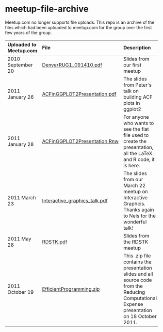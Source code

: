 # meetup-file-archive

Meetup.com no longer supports file uploads.  This repo is an archive of the
files which had been uploaded to meetup.com for the group over the first few
years of the group.

| Uploaded to Meetup.com | File                                                                                                                        | Description                                                                                                                                  |
| :--------------------- | :-----                                                                                                                      | :-----------                                                                                                                                 |
| 2010 September 20      | [DenverRUG1_091410.pdf](https://github.com/DenverRUG/meetup-file-archive/blob/master/DenverRUG1_091410.pdf)                 | Slides from our first meetup                                                                                                                 |
| 2011 January 26        | [ACFinGGPLOT2Presentation.pdf](https://github.com/DenverRUG/meetup-file-archive/blob/master/ACFinGGPLOT2Presentation.pdf)   | The slides from Peter's talk on building ACF plots in ggplot2                                                                                |
| 2011 January 28        | [ACFinGGPLOT2Presentation.Rnw](https://github.com/DenverRUG/meetup-file-archive/blob/master/ACFinGGPLOT2Presentation.Rnw)   | For anyone who wants to see the flat file used to create the presentation, all the LaTeX and R code, it is here.                             |
| 2011 March 23          | [Interactive_graphics_talk.pdf](https://github.com/DenverRUG/meetup-file-archive/blob/master/Interactive_graphics_talk.pdf) | The slides from our March 22 meetup on Interactive Graphcis.  Thanks again to Nels for the wonderful talk!                                   |
| 2011 May 28            | [RDSTK.pdf](https://github.com/DenverRUG/meetup-file-archive/blob/master/RDSTK.pdf)                                         | Slides from the RDSTK meetup                                                                                                                 |
| 2011 October 19        | [EfficientProgramming.zip](https://github.com/DenverRUG/meetup-file-archive/blob/master/EfficientProgramming.zip)           | This .zip file contains the presentation slides and all source code from the Reducing Computational Expense presentation on 18 October 2011. |
